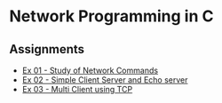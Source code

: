 # Network Programming in C

## Assignments
 - [Ex 01 - Study of Network Commands](./Assignment-01/)
 - [Ex 02 - Simple Client Server and Echo server](./Assignment-02/)
 - [Ex 03 - Multi Client using TCP](./Assignment-03/)